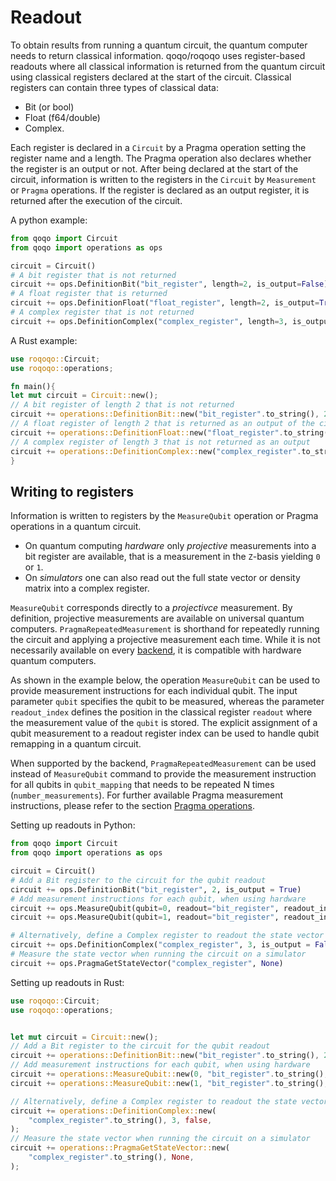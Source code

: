 # Readout

To obtain results from running a quantum circuit, the quantum computer needs to return classical information.
qoqo/roqoqo uses register-based readouts where all classical information is returned from the quantum circuit using classical registers declared at the start of the circuit. 
Classical registers can contain three types of classical data:

* Bit (or bool)
* Float (f64/double)
* Complex.

Each register is declared in a `Circuit` by a Pragma operation setting the register name and a length. The Pragma operation also declares whether the register is an output or not.
After being declared at the start of the circuit, information is written to the registers in the `Circuit` by `Measurement` or `Pragma` operations.
If the register is declared as an output register, it is returned after the execution of the circuit.

A python example:

```python
from qoqo import Circuit
from qoqo import operations as ops

circuit = Circuit()
# A bit register that is not returned
circuit += ops.DefinitionBit("bit_register", length=2, is_output=False)
# A float register that is returned
circuit += ops.DefinitionFloat("float_register", length=2, is_output=True)
# A complex register that is not returned
circuit += ops.DefinitionComplex("complex_register", length=3, is_output=False)
```

A Rust example:

```rust
use roqoqo::Circuit;
use roqoqo::operations;

fn main(){
let mut circuit = Circuit::new();
// A bit register of length 2 that is not returned
circuit += operations::DefinitionBit::new("bit_register".to_string(), 2, false);
// A float register of length 2 that is returned as an output of the circuit
circuit += operations::DefinitionFloat::new("float_register".to_string(), 2, true);
// A complex register of length 3 that is not returned as an output
circuit += operations::DefinitionComplex::new("complex_register".to_string(), 3, false);
}
```

## Writing to registers

Information is written to registers by the `MeasureQubit` operation or Pragma operations in a quantum circuit.

* On quantum computing _hardware_ only _projective_ measurements into a bit register are available, that is a measurement in the `Z`-basis yielding `0` or `1`.
* On _simulators_ one can also read out the full state vector or density matrix into a complex register.

`MeasureQubit` corresponds directly to a _projectivce_ measurement. By definition, projective measurements are available on universal quantum computers. 
`PragmaRepeatedMeasurement` is shorthand for repeatedly running the circuit and applying a projective measurement each time. While it is not necessarily available on every [backend](backends.md), it is compatible with hardware quantum computers.

As shown in the example below, the operation `MeasureQubit` can be used to provide measurement instructions for each individual qubit. The input parameter `qubit` specifies the qubit to be measured, whereas the parameter `readout_index` defines the position in the classical register `readout` where the measurement value of the `qubit` is stored. The explicit assignment of a qubit measurement to a readout register index can be used to handle qubit remapping in a quantum circuit.

When supported by the backend, `PragmaRepeatedMeasurement` can be used instead of `MeasureQubit` command to provide the measurement instruction for all qubits in `qubit_mapping` that needs to be repeated N times (`number_measurements`). For further available Pragma measurement instructions, please refer to the section [Pragma operations](pragma.md).

Setting up readouts in Python:

```python
from qoqo import Circuit
from qoqo import operations as ops

circuit = Circuit()
# Add a Bit register to the circuit for the qubit readout
circuit += ops.DefinitionBit("bit_register", 2, is_output = True)
# Add measurement instructions for each qubit, when using hardware
circuit += ops.MeasureQubit(qubit=0, readout="bit_register", readout_index=0)
circuit += ops.MeasureQubit(qubit=1, readout="bit_register", readout_index=1)

# Alternatively, define a Complex register to readout the state vector
circuit += ops.DefinitionComplex("complex_register", 3, is_output = False)
# Measure the state vector when running the circuit on a simulator
circuit += ops.PragmaGetStateVector("complex_register", None)
```

Setting up readouts in Rust:

```rust
use roqoqo::Circuit;
use roqoqo::operations;


let mut circuit = Circuit::new();
// Add a Bit register to the circuit for the qubit readout
circuit += operations::DefinitionBit::new("bit_register".to_string(), 2, true);
// Add measurement instructions for each qubit, when using hardware
circuit += operations::MeasureQubit::new(0, "bit_register".to_string(), 0);
circuit += operations::MeasureQubit::new(1, "bit_register".to_string(), 1);

// Alternatively, define a Complex register to readout the state vector
circuit += operations::DefinitionComplex::new(
    "complex_register".to_string(), 3, false,
);
// Measure the state vector when running the circuit on a simulator
circuit += operations::PragmaGetStateVector::new(
    "complex_register".to_string(), None,
);
```
